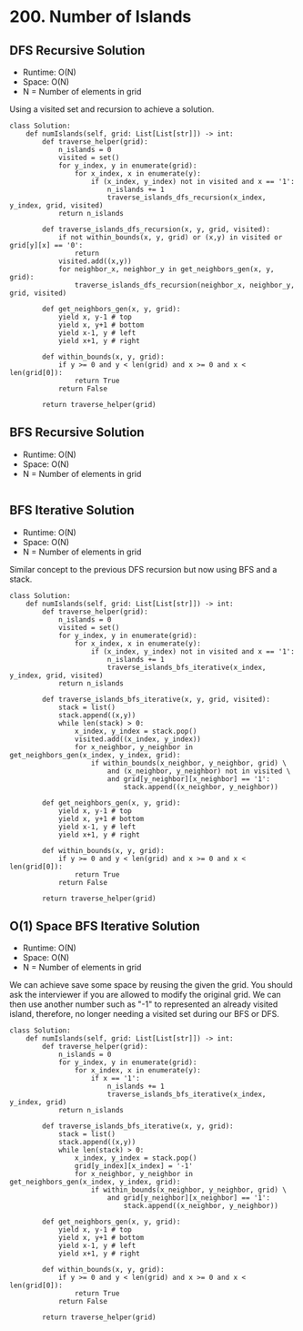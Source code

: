 # 200. Number of Islands

## DFS Recursive Solution
- Runtime: O(N)
- Space: O(N)
- N = Number of elements in grid

Using a visited set and recursion to achieve a solution.
```
class Solution:
    def numIslands(self, grid: List[List[str]]) -> int:
        def traverse_helper(grid):
            n_islands = 0
            visited = set()
            for y_index, y in enumerate(grid):
                for x_index, x in enumerate(y):
                    if (x_index, y_index) not in visited and x == '1':
                        n_islands += 1
                        traverse_islands_dfs_recursion(x_index, y_index, grid, visited)
            return n_islands
                    
        def traverse_islands_dfs_recursion(x, y, grid, visited):
            if not within_bounds(x, y, grid) or (x,y) in visited or grid[y][x] == '0':
                return
            visited.add((x,y))
            for neighbor_x, neighbor_y in get_neighbors_gen(x, y, grid):
                traverse_islands_dfs_recursion(neighbor_x, neighbor_y, grid, visited)
                
        def get_neighbors_gen(x, y, grid):
            yield x, y-1 # top
            yield x, y+1 # bottom
            yield x-1, y # left
            yield x+1, y # right
                
        def within_bounds(x, y, grid):
            if y >= 0 and y < len(grid) and x >= 0 and x < len(grid[0]):
                return True
            return False
        
        return traverse_helper(grid)
```

## BFS Recursive Solution
- Runtime: O(N)
- Space: O(N)
- N = Number of elements in grid

```

```

## BFS Iterative Solution
- Runtime: O(N)
- Space: O(N)
- N = Number of elements in grid

Similar concept to the previous DFS recursion but now using BFS and a stack.
```
class Solution:
    def numIslands(self, grid: List[List[str]]) -> int:
        def traverse_helper(grid):
            n_islands = 0
            visited = set()
            for y_index, y in enumerate(grid):
                for x_index, x in enumerate(y):
                    if (x_index, y_index) not in visited and x == '1':
                        n_islands += 1
                        traverse_islands_bfs_iterative(x_index, y_index, grid, visited)
            return n_islands
                    
        def traverse_islands_bfs_iterative(x, y, grid, visited):
            stack = list()
            stack.append((x,y))
            while len(stack) > 0:
                x_index, y_index = stack.pop()
                visited.add((x_index, y_index))
                for x_neighbor, y_neighbor in get_neighbors_gen(x_index, y_index, grid):
                    if within_bounds(x_neighbor, y_neighbor, grid) \
                        and (x_neighbor, y_neighbor) not in visited \
                        and grid[y_neighbor][x_neighbor] == '1':
                            stack.append((x_neighbor, y_neighbor))
                
        def get_neighbors_gen(x, y, grid):
            yield x, y-1 # top
            yield x, y+1 # bottom
            yield x-1, y # left
            yield x+1, y # right
                
        def within_bounds(x, y, grid):
            if y >= 0 and y < len(grid) and x >= 0 and x < len(grid[0]):
                return True
            return False
        
        return traverse_helper(grid)
```

## O(1) Space BFS Iterative Solution
- Runtime: O(N)
- Space: O(N)
- N = Number of elements in grid

We can achieve save some space by reusing the given the grid. You should ask the interviewer if you are allowed to modify the original grid. We can then use another number such as "-1" to represented an already visited island, therefore, no longer needing a visited set during our BFS or DFS.
```
class Solution:
    def numIslands(self, grid: List[List[str]]) -> int:
        def traverse_helper(grid):
            n_islands = 0
            for y_index, y in enumerate(grid):
                for x_index, x in enumerate(y):
                    if x == '1':
                        n_islands += 1
                        traverse_islands_bfs_iterative(x_index, y_index, grid)
            return n_islands
                    
        def traverse_islands_bfs_iterative(x, y, grid):
            stack = list()
            stack.append((x,y))
            while len(stack) > 0:
                x_index, y_index = stack.pop()
                grid[y_index][x_index] = '-1'
                for x_neighbor, y_neighbor in get_neighbors_gen(x_index, y_index, grid):
                    if within_bounds(x_neighbor, y_neighbor, grid) \
                        and grid[y_neighbor][x_neighbor] == '1':
                            stack.append((x_neighbor, y_neighbor))
                
        def get_neighbors_gen(x, y, grid):
            yield x, y-1 # top
            yield x, y+1 # bottom
            yield x-1, y # left
            yield x+1, y # right
                
        def within_bounds(x, y, grid):
            if y >= 0 and y < len(grid) and x >= 0 and x < len(grid[0]):
                return True
            return False
        
        return traverse_helper(grid)
```
